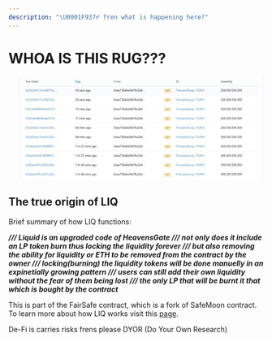 ```yaml
---
description: "\U0001F937‍♂️ fren what is happening here?"
---
```


# WHOA IS THIS RUG???

![](.gitbook/assets/image%20%282%29.png)

## The true origin of LIQ

Brief summary of how LIQ functions:

_**/// Liquid is an upgraded code of HeavensGate /// not only does it include an LP token burn thus locking the liquidity forever /// but also removing the ability for liquidity or ETH to be removed from the contract by the owner /// locking\(burning\) the liquidity tokens will be done manuelly in an expinetially growing pattern /// users can still add their own liquidity without the fear of them being lost /// the only LP that will be burnt it that which is bought by the contract**_

This is part of the FairSafe contract, which is a fork of SafeMoon contract. To learn more about how LIQ works visit this [page](https://etherscan.io/address/0x72ca0501427bb8f089c1c4f767cb17d017e803a9#code).

De-Fi is carries risks frens please DYOR \(Do Your Own Research\)



